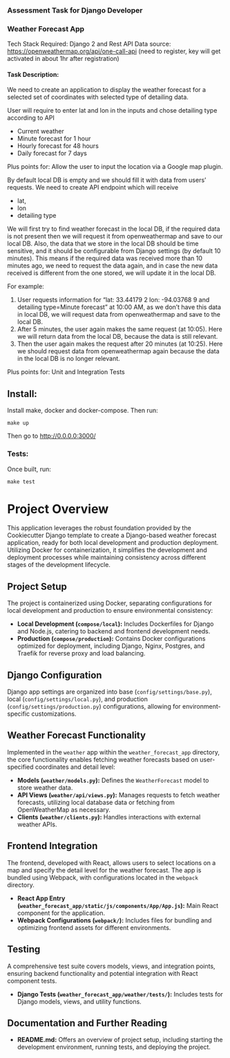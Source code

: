 
### Assessment Task for Django Developer
### Weather Forecast App

Tech Stack Required: Django 2 and Rest API
Data source: https://openweathermap.org/api/one-call-api (need to register, key will get
activated in about 1hr after registration)

#### Task Description:
We need to create an application to display the weather forecast for a selected set of
coordinates with selected type of detailing data.

User will require to enter lat and lon in the inputs and chose detailing type according to API
- Current weather
- Minute forecast for 1 hour
- Hourly forecast for 48 hours
- Daily forecast for 7 days

Plus points for: Allow the user to input the location via a Google map plugin.

By default local DB is empty and we should fill it with data from users’ requests.
We need to create API endpoint which will receive
- lat,
- lon
- detailing type

We will first try to find weather forecast in the local DB, if the required data is not present
then we will request it from openweathermap and save to our local DB.
Also, the data that we store in the local DB should be time sensitive, and it should be
configurable from Django settings (by default 10 minutes). This means if the required data
was received more than 10 minutes ago, we need to request the data again, and in case the
new data received is different from the one stored, we will update it in the local DB.

For example:

1. User requests information for “lat: 33.44179 2 lon: -94.03768 9 and detailing type=Minute
    forecast” at 10:00 AM, as we don’t have this data in local DB, we will request data from
    openweathermap and save to the local DB.
2. After 5 minutes, the user again makes the same request (at 10:05). Here we will return
    data from the local DB, because the data is still relevant.
3. Then the user again makes the request after 20 minutes (at 10:25). Here we should
    request data from openweathermap again because the data in the local DB is no longer
    relevant.


Plus points for: Unit and Integration Tests


## Install:
Install make, docker and docker-compose. Then run:
```console
make up
```
Then go to http://0.0.0.0:3000/

### Tests:
Once built, run:
```console
make test
```


# Project Overview

This application leverages the robust foundation provided by the Cookiecutter Django template to create a Django-based weather forecast application, ready for both local development and production deployment. Utilizing Docker for containerization, it simplifies the development and deployment processes while maintaining consistency across different stages of the development lifecycle.

## Project Setup

The project is containerized using Docker, separating configurations for local development and production to ensure environmental consistency:

- **Local Development (`compose/local`):** Includes Dockerfiles for Django and Node.js, catering to backend and frontend development needs.
- **Production (`compose/production`):** Contains Docker configurations optimized for deployment, including Django, Nginx, Postgres, and Traefik for reverse proxy and load balancing.

## Django Configuration

Django app settings are organized into base (`config/settings/base.py`), local (`config/settings/local.py`), and production (`config/settings/production.py`) configurations, allowing for environment-specific customizations.

## Weather Forecast Functionality

Implemented in the `weather` app within the `weather_forecast_app` directory, the core functionality enables fetching weather forecasts based on user-specified coordinates and detail level:

- **Models (`weather/models.py`):** Defines the `WeatherForecast` model to store weather data.
- **API Views (`weather/api/views.py`):** Manages requests to fetch weather forecasts, utilizing local database data or fetching from OpenWeatherMap as necessary.
- **Clients (`weather/clients.py`):** Handles interactions with external weather APIs.

## Frontend Integration

The frontend, developed with React, allows users to select locations on a map and specify the detail level for the weather forecast. The app is bundled using Webpack, with configurations located in the `webpack` directory.

- **React App Entry (`weather_forecast_app/static/js/components/App/App.js`):** Main React component for the application.
- **Webpack Configurations (`webpack/`):** Includes files for bundling and optimizing frontend assets for different environments.

## Testing

A comprehensive test suite covers models, views, and integration points, ensuring backend functionality and potential integration with React component tests.

- **Django Tests (`weather_forecast_app/weather/tests/`):** Includes tests for Django models, views, and utility functions.

## Documentation and Further Reading

- **README.md:** Offers an overview of project setup, including starting the development environment, running tests, and deploying the project.


